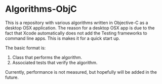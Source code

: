 # Algorithms-ObjC

This is a repository with various algorithms written in Objective-C as a desktop OSX application.  The reason for a desktop OSX app is due to the fact that Xcode automatically does not add the Testing frameworks to command line apps.  This is makes it for a quick start up.

The basic format is:

1.   Class that performs the algorithm.
2.   Associated tests that verify the algorithm.

Currently, performance is not measured, but hopefully will be added in the future.
